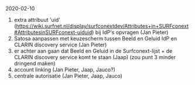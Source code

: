 2020-02-10

1. extra attribuut 'uid' (https://wiki.surfnet.nl/display/surfconextdev/Attributes+in+SURFconext#AttributesinSURFconext-uiduid) bij IdP's opvragen (Jan Pieter)
2. Satosa aanpassen met keuzescherm tussen Beeld en Geluid IdP en CLARIN discovery service (Jan Pieter)
3. er achter aan gaan dat Beeld en Geluid in de Surfconext-lijst + de CLARIN discovery service komt te staan (Jaap) (zou punt 3 minder dringend maken)
4. account linking (Jan Pieter, Jaap, Jauco?)
5. centrale autorisatie (Jan Pieter, Jaap, Jauco)